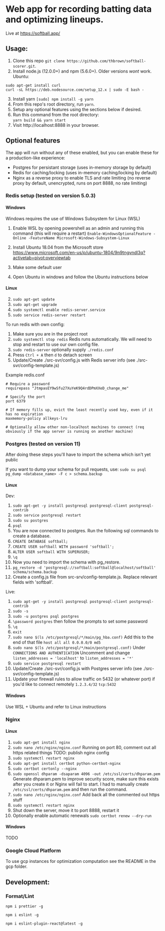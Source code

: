 # Web app for recording batting data and optimizing lineups.

Live at https://softball.app/

## Usage:

1. Clone this repo `git clone https://github.com/thbrown/softball-scorer.git`.
2. Install node.js (12.0.0+) and npm (5.6.0+). Older versions _wont_ work.
   Ubuntu:

```
sudo apt-get install curl
curl -sL https://deb.nodesource.com/setup_12.x | sudo -E bash -
```

3. Install yarn `[sudo] npm install -g yarn`
4. From this repo's root directory, run `yarn`.
5. Setup any optional features using the sections below if desired.
6. Run this command from the root directory:  
   `yarn build && yarn start`
7. Visit http://localhost:8888 in your browser.

## Optional features

The app will run without any of these enabled, but you can enable these for a production-like experience:

- Postgres for persistant storage (uses in-memory storage by default)
- Redis for caching/locking (uses in-memory caching/locking by default)
- Nginx as a reverse proxy to enable TLS and rate limiting (no reverse proxy by default, unencrypted, runs on port 8888, no rate limiting)

### Redis setup (tested on version 5.0.3)

#### Windows

Windows requires the use of Windows Subsystem for Linux (WSL)

1. Enable WSL by opening powershell as an admin and running this command (this will require a restart)
   `Enable-WindowsOptionalFeature -Online -FeatureName Microsoft-Windows-Subsystem-Linux`

2. Install Ubuntu 18.04 from the Microsoft store
   https://www.microsoft.com/en-us/p/ubuntu-1804/9n9tngvndl3q?activetab=pivot:overviewtab

3. Make some default user

4. Open Ubuntu in windows and follow the Ubuntu instructions below

#### Linux

2. `sudo apt-get update`
3. `sudo apt-get upgrade`
4. `sudo systemctl enable redis-server.service`
5. `sudo service redis-server restart`

To run redis with own config:

1. Make sure you are in the project root
2. `sudo systemctl stop redis` Redis runs automatically. We will need to stop and restart to use our own config file.
3. `sudo redis-server` optionally supply `./redis.conf`
4. Press `Ctrl + A` then `d` to detach screen
5. Update/Create ./src-svr/config.js with Redis server info (see ./src-svr/config-template.js)

Example redis.conf

```
# Require a password
requirepass "JtmpasEY9wSfu27XuYeK9Q4rdDPmXXeD_change_me"

# Specify the port
port 6379

# If memory fills up, evict the least recently used key, even if it has no expiration
maxmemory-policy allkeys-lru

# Optionally allow other non-localhost machines to connect (req obviously if the app server is running on another machine)
```

### Postgres (tested on version 11)

After doing these steps you'll have to import the schema which isn't yet public

If you want to dump your schema for pull requests, use:
`sudo su psql`
`pg_dump <database_name> -F c > schema.backup`

#### Linux

Dev:

1. `sudo apt-get -y install postgresql postgresql-client postgresql-contrib`
2. `sudo service postgresql restart`
3. `sudo su postgres`
4. `psql`
5. You are now connected to postgres. Run the following sql commands to create a database.
6. `CREATE DATABASE softball;`
7. `CREATE USER softball WITH password 'softball';`
8. `ALTER USER softball WITH SUPERUSER;`
9. `\q`
10. Now you need to import the schema with pg_restore.
11. `pg_restore -d 'postgresql://softball:softball@localhost/softball' schema/schema.backup`
12. Create a config.js file from src-srv/config-template.js. Replace relevant fields with 'softball'.

Live:

1. `sudo apt-get -y install postgresql postgresql-client postgresql-contrib`
2. `sudo -s`
3. `sudo -u postgres psql postgres`
4. `\password postgres` then follow the prompts to set some password
5. `\q`
6. `exit`
7. `sudo nano $(ls /etc/postgresql/*/main/pg_hba.conf)`
   Add this to the end of that file
   `host all all 0.0.0.0/0 md5`
8. `sudo nano $(ls /etc/postgresql/*/main/postgresql.conf)`
   Under `CONNECTIONS AND AUTHENTICATION` Uncomment and change `listen_addresses = 'localhost'` to `listen_addresses = '*'`
9. `sudo service postgresql restart`
10. Update/Create ./src-svr/config.js with Postgres server info (see ./src-svr/config-template.js)
11. Update your firewall rules to allow traffic on 5432 (or whatever port) if you'd like to connect remotely `1.2.3.4/32` `tcp:5432`

#### Windows

Use WSL + Ubuntu and refer to Linux instructions

### Nginx

#### Linux

1. `sudo apt-get install nginx`
1. `sudo nano /etc/nginx/nginx.conf`
   Running on port 80, comment out all https related things
   TODO: publish nginx config
1. `sudo systemctl restart nginx`
1. `sudo apt-get install certbot python-certbot-nginx`
1. `sudo certbot certonly --nginx`
1. `sudo openssl dhparam -dsaparam 4096 -out /etc/ssl/certs/dhparam.pem` Generate dhparam.pem to improve security score, make sure this exists after you create it or Nginx will fail to start. I had to manually create `/etc/ssl/certs/dhparam.pem` and then run the command.
1. `sudo nano /etc/nginx/nginx.conf`
   Add back all the commented out https stuff
1. `sudo systemctl restart nginx`
1. Shut down the server, move it to port 8888, restart it
1. Optionally enable automatic renewals `sudo certbot renew --dry-run`

#### Windows

TODO

### Google Cloud Platform

To use gcp instances for optimization computation see the README in the gcp folder.

## Development:

### Format/Lint

`npm i prettier -g`

`npm i eslint -g`

`npm i eslint-plugin-react@latest -g`
